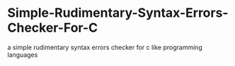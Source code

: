 # Simple-Rudimentary-Syntax-Errors-Checker-For-C
a simple rudimentary syntax errors checker for c like programming languages
